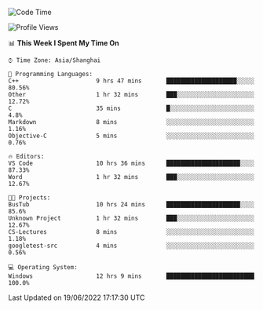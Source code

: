<!--START_SECTION:waka-->
![Code Time](http://img.shields.io/badge/Code%20Time-134%20hrs%2058%20mins-blue)

![Profile Views](http://img.shields.io/badge/Profile%20Views-0-blue)

📊 **This Week I Spent My Time On** 

```text
⌚︎ Time Zone: Asia/Shanghai

💬 Programming Languages: 
C++                      9 hrs 47 mins       ████████████████████░░░░░   80.56% 
Other                    1 hr 32 mins        ███░░░░░░░░░░░░░░░░░░░░░░   12.72% 
C                        35 mins             █░░░░░░░░░░░░░░░░░░░░░░░░   4.8% 
Markdown                 8 mins              ░░░░░░░░░░░░░░░░░░░░░░░░░   1.16% 
Objective-C              5 mins              ░░░░░░░░░░░░░░░░░░░░░░░░░   0.76%

🔥 Editors: 
VS Code                  10 hrs 36 mins      █████████████████████░░░░   87.33% 
Word                     1 hr 32 mins        ███░░░░░░░░░░░░░░░░░░░░░░   12.67%

🐱‍💻 Projects: 
BusTub                   10 hrs 24 mins      █████████████████████░░░░   85.6% 
Unknown Project          1 hr 32 mins        ███░░░░░░░░░░░░░░░░░░░░░░   12.67% 
CS-Lectures              8 mins              ░░░░░░░░░░░░░░░░░░░░░░░░░   1.18% 
googletest-src           4 mins              ░░░░░░░░░░░░░░░░░░░░░░░░░   0.56%

💻 Operating System: 
Windows                  12 hrs 9 mins       █████████████████████████   100.0%

```


 Last Updated on 19/06/2022 17:17:30 UTC
<!--END_SECTION:waka-->